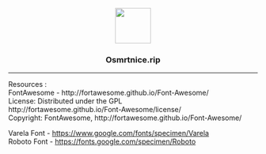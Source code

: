 <p align="center">
  <a href="https://osmrtnice.rip/">
    <img src="https://osmrtnice.rip/wp-content/themes/osmrtnice_li/img/apple.png" alt="" width=72 height=72>
  </a>

  <h3 align="center">Osmrtnice.rip</h3>
<hr>
  <p align="left">Resources :<br>
FontAwesome - http://fortawesome.github.io/Font-Awesome/<br>
License: Distributed under the GPL <br>http://fortawesome.github.io/Font-Awesome/license/<br>
Copyright: FontAwesome, http://fortawesome.github.io/Font-Awesome/<br>

Varela Font - https://www.google.com/fonts/specimen/Varela<br>
Roboto Font - https://fonts.google.com/specimen/Roboto</p>

